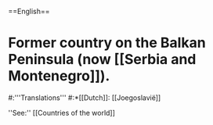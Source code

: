 ==English==

# Former country on the Balkan Peninsula (now [[Serbia and Montenegro]]).
#:'''Translations'''
#:*[[Dutch]]: [[Joegoslavië]]

''See:'' [[Countries of the world]]